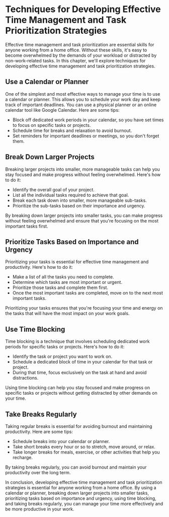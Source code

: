 Techniques for Developing Effective Time Management and Task Prioritization Strategies
===================================================================================================================================

Effective time management and task prioritization are essential skills for anyone working from a home office. Without these skills, it's easy to become overwhelmed by the demands of your workload or distracted by non-work-related tasks. In this chapter, we'll explore techniques for developing effective time management and task prioritization strategies.

Use a Calendar or Planner
-------------------------

One of the simplest and most effective ways to manage your time is to use a calendar or planner. This allows you to schedule your work day and keep track of important deadlines. You can use a physical planner or an online calendar tool like Google Calendar. Here are some tips:

* Block off dedicated work periods in your calendar, so you have set times to focus on specific tasks or projects.
* Schedule time for breaks and relaxation to avoid burnout.
* Set reminders for important deadlines or meetings, so you don't forget them.

Break Down Larger Projects
--------------------------

Breaking larger projects into smaller, more manageable tasks can help you stay focused and make progress without feeling overwhelmed. Here's how to do it:

* Identify the overall goal of your project.
* List all the individual tasks required to achieve that goal.
* Break each task down into smaller, more manageable sub-tasks.
* Prioritize the sub-tasks based on their importance and urgency.

By breaking down larger projects into smaller tasks, you can make progress without feeling overwhelmed and ensure that you're focusing on the most important tasks first.

Prioritize Tasks Based on Importance and Urgency
------------------------------------------------

Prioritizing your tasks is essential for effective time management and productivity. Here's how to do it:

* Make a list of all the tasks you need to complete.
* Determine which tasks are most important or urgent.
* Prioritize those tasks and complete them first.
* Once the most important tasks are completed, move on to the next most important tasks.

Prioritizing your tasks ensures that you're focusing your time and energy on the tasks that will have the most impact on your work goals.

Use Time Blocking
-----------------

Time blocking is a technique that involves scheduling dedicated work periods for specific tasks or projects. Here's how to do it:

* Identify the task or project you want to work on.
* Schedule a dedicated block of time in your calendar for that task or project.
* During that time, focus exclusively on the task at hand and avoid distractions.

Using time blocking can help you stay focused and make progress on specific tasks or projects without getting distracted by other demands on your time.

Take Breaks Regularly
---------------------

Taking regular breaks is essential for avoiding burnout and maintaining productivity. Here are some tips:

* Schedule breaks into your calendar or planner.
* Take short breaks every hour or so to stretch, move around, or relax.
* Take longer breaks for meals, exercise, or other activities that help you recharge.

By taking breaks regularly, you can avoid burnout and maintain your productivity over the long term.

In conclusion, developing effective time management and task prioritization strategies is essential for anyone working from a home office. By using a calendar or planner, breaking down larger projects into smaller tasks, prioritizing tasks based on importance and urgency, using time blocking, and taking breaks regularly, you can manage your time more effectively and be more productive in your work.
